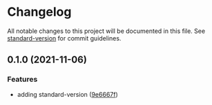 # Changelog

All notable changes to this project will be documented in this file. See [standard-version](https://github.com/conventional-changelog/standard-version) for commit guidelines.

## 0.1.0 (2021-11-06)


### Features

* adding standard-version ([9e6667f](https://github.com/nicko170/with-google-idfa-support/commit/9e6667f6e3bce393d10739bebcd50ca7dd572a03))
